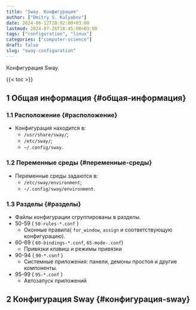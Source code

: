 ```yaml
---
title: "Sway. Конфигурация"
author: ["Dmitry S. Kulyabov"]
date: 2024-06-12T20:02:00+03:00
lastmod: 2024-07-26T18:45:00+03:00
tags: ["configuration", "linux"]
categories: ["computer-science"]
draft: false
slug: "sway-configuration"
---
```


Конфигурация Sway.

<!--more-->

{{< toc >}}


## <span class="section-num">1</span> Общая информация {#общая-информация}


### <span class="section-num">1.1</span> Расположение {#расположение}

-   Конфигурация находится в:
    -   `/usr/share/sway/`;
    -   `/etc/sway/`;
    -   `~/.config/sway`.


### <span class="section-num">1.2</span> Переменные среды {#переменные-среды}

-   Переменные среды задаются в:
    -   `/etc/sway/environment`;
    -   `~/.config/sway/environment`.


### <span class="section-num">1.3</span> Разделы {#разделы}

-   Файлы конфигурации сгруппированы в разделы.
-   50-59 ( `50-rules-*.conf` )
    -   Оконные правила( `for_window`, `assign`  и соответствующую конфигурацию).
-   60-69 ( `60-bindings-*.conf`, `65-mode-.conf`)
    -   Привязки клавиш и режимы привязки
-   90-94 ( `90-*.conf` )
    -   Системные приложения: панели, демоны простоя и другие компоненты.
-   95-99 ( `95-*.conf` )
    -   Автозапуск приложений


## <span class="section-num">2</span> Конфигурация Sway {#конфигурация-sway}

